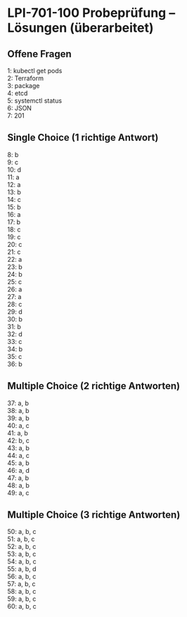 
# LPI-701-100 Probeprüfung – Lösungen (überarbeitet)

## Offene Fragen
1: kubectl get pods  
2: Terraform  
3: package  
4: etcd  
5: systemctl status  
6: JSON  
7: 201  

## Single Choice (1 richtige Antwort)
8: b  
9: c  
10: d  
11: a  
12: a  
13: b  
14: c  
15: b  
16: a  
17: b  
18: c  
19: c  
20: c  
21: c  
22: a  
23: b  
24: b  
25: c  
26: a  
27: a  
28: c  
29: d  
30: b  
31: b  
32: d  
33: c  
34: b  
35: c  
36: b  

## Multiple Choice (2 richtige Antworten)
37: a, b  
38: a, b  
39: a, b  
40: a, c  
41: a, b  
42: b, c  
43: a, b  
44: a, c  
45: a, b  
46: a, d  
47: a, b  
48: a, b  
49: a, c  

## Multiple Choice (3 richtige Antworten)
50: a, b, c  
51: a, b, c  
52: a, b, c  
53: a, b, c  
54: a, b, c  
55: a, b, d  
56: a, b, c  
57: a, b, c  
58: a, b, c  
59: a, b, c  
60: a, b, c  

